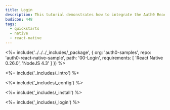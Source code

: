 ```yaml
---
title: Login
description: This tutorial demonstrates how to integrate the Auth0 React Native SDK to add authentication and authorization to your mobile app.
budicon: 448
tags:
  - quickstarts
  - native
  - react-native
---
```


<%= include('../../../_includes/_package', {
  org: 'auth0-samples',
  repo: 'auth0-react-native-sample',
  path: '00-Login',
  requirements: [
  'React Native 0.26.0',
  'NodeJS 4.3'
  ]
}) %>

<%= include('_includes/_intro') %>

<%= include('_includes/_config') %>

<%= include('_includes/_install') %>

<%= include('_includes/_login') %>
